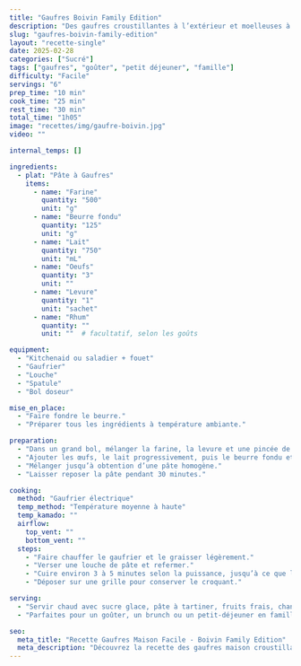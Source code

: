 ```yaml
---
title: "Gaufres Boivin Family Edition"
description: "Des gaufres croustillantes à l’extérieur et moelleuses à l’intérieur, une recette familiale testée et approuvée depuis des années."
slug: "gaufres-boivin-family-edition"
layout: "recette-single"
date: 2025-02-28
categories: ["Sucré"]
tags: ["gaufres", "goûter", "petit déjeuner", "famille"]
difficulty: "Facile"
servings: "6"
prep_time: "10 min"
cook_time: "25 min"
rest_time: "30 min"
total_time: "1h05"
image: "recettes/img/gaufre-boivin.jpg"
video: ""

internal_temps: []

ingredients:
  - plat: "Pâte à Gaufres"
    items:
      - name: "Farine"
        quantity: "500"
        unit: "g"
      - name: "Beurre fondu"
        quantity: "125"
        unit: "g"
      - name: "Lait"
        quantity: "750"
        unit: "mL"
      - name: "Oeufs"
        quantity: "3"
        unit: ""
      - name: "Levure"
        quantity: "1"
        unit: "sachet"
      - name: "Rhum"
        quantity: ""
        unit: ""  # facultatif, selon les goûts

equipment:
  - "Kitchenaid ou saladier + fouet"
  - "Gaufrier"
  - "Louche"
  - "Spatule"
  - "Bol doseur"

mise_en_place:
  - "Faire fondre le beurre."
  - "Préparer tous les ingrédients à température ambiante."

preparation:
  - "Dans un grand bol, mélanger la farine, la levure et une pincée de sel."
  - "Ajouter les œufs, le lait progressivement, puis le beurre fondu et le rhum (facultatif)."
  - "Mélanger jusqu’à obtention d’une pâte homogène."
  - "Laisser reposer la pâte pendant 30 minutes."

cooking:
  method: "Gaufrier électrique"
  temp_method: "Température moyenne à haute"
  temp_kamado: ""
  airflow:
    top_vent: ""
    bottom_vent: ""
  steps:
    - "Faire chauffer le gaufrier et le graisser légèrement."
    - "Verser une louche de pâte et refermer."
    - "Cuire environ 3 à 5 minutes selon la puissance, jusqu’à ce que les gaufres soient dorées et croustillantes."
    - "Déposer sur une grille pour conserver le croquant."

serving:
  - "Servir chaud avec sucre glace, pâte à tartiner, fruits frais, chantilly ou confiture."
  - "Parfaites pour un goûter, un brunch ou un petit-déjeuner en famille."

seo:
  meta_title: "Recette Gaufres Maison Facile - Boivin Family Edition"
  meta_description: "Découvrez la recette des gaufres maison croustillantes et moelleuses de la Boivin Family. Faciles à faire, parfaites pour un goûter ou un brunch réussi !"
---
```

